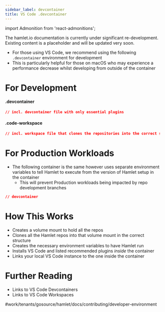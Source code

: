 ```yaml
---
sidebar_label: devcontainer
title: VS Code .devcontainer
---
```

import Admonition from 'react-admonitions';

<Admonition type="warning" title="Under Construction">
The hamlet.io documentation is currently under significant re-development. Existing content is a placeholder and will be updated very soon.
</Admonition>

* For those using VS Code, we recommend using the following `.devcontainer` environment for development
* This is particularly helpful for those on macOS who may experience a performance decrease whilst developing from outside of the container


# For Development
#### .devcontainer
```json
// incl. devcontainer file with only essential plugins
```

#### .code-workspace
```json
// incl. workspace file that clones the repositories into the correct structure from source and into .devcontainer vol mount
```


# For Production Workloads
* The following container is the same however uses separate environment variables to tell Hamlet to execute from the version of Hamlet setup in the container
	* This will prevent Production workloads being impacted by repo development branches
```json
// devcontainer
```
	
# How This Works
* Creates a volume mount to hold all the repos
* Clones all the Hamlet repos into that volume mount in the correct structure
* Creates the necessary environment variables to have Hamlet run
* Installs VS Code and listed recommended plugins _inside_ the container
* Links your local VS Code instance to the one inside the container

# Further Reading
* Links to VS Code Devcontainers
* Links to VS Code Workspaces

#work/tenants/gosource/hamlet/docs/contributing/developer-environment